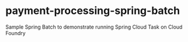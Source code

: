 # payment-processing-spring-batch
Sample Spring Batch to demonstrate running Spring Cloud Task on Cloud Foundry
